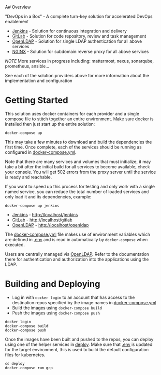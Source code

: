A# Overview

"DevOps in a Box" - A complete turn-key solution for accelerated DevOps enablement

* [Jenkins](./jenkins) - Solution for continuous integration and delivery
* [GitLab](./gitlab) - Solution for code repository, review and task management
* [OpenLDAP](./openldap) - Solution for single LDAP authentication for all above services
* [NGINX](./proxy) - Solution for subdomain reverse proxy for all above services

*NOTE* More services in progress including: mattermost, nexus, sonarqube, prometheus, ansible...

See each of the solution providers above for more information about the implementation and configuration

# Getting Started

This solution uses docker containers for each provider and a single compose file to stitch together
an entire environment. Make sure docker is installed then just start up the entire solution:

```
docker-compose up
```

This may take a few minutes to download and build the dependencies the first time. Once complete, each
of the services should be running as configured in [docker-compose.yml](./docker-compose.yml).

Note that there are many services and volumes that must initialize, it may take 
a bit after the initial build for all services to become available, check your console. You will get 502
errors from the proxy server until the service is ready and reachable.

If you want to speed up this process for testing and only work with a single named service, you can 
reduce the total number of loaded services and only load it and its dependencies, example:

```
docker-compose up jenkins
```

* [Jenkins](./jenkins) - [http://localhost/jenkins](http://localhost/jenkins)
* [GitLab](./gitlab) - [http://localhost/gitlab](http://localhost/gitlab)
* [OpenLDAP](./openldap) - [http://localhost/openldap](http://localhost/openldap)

The [docker-compose.yml](./docker-compose.yml) file makes use of environment variables which
are defined in [.env](./.env) and is read in automatically by `docker-compose` when executed.

Users are centrally managed via [OpenLDAP](../openldap). Refer to the documentation there for authentication and authorization
into the applications using the LDAP.

# Building and Deploying

* Log in with `docker login` to an account that has access to the destination repos specified by the image names in [docker-compose.yml](./docker-compose.yml) 
* Build the images using `docker-compose build`
* Push the images using `docker-compose push`

```
docker login
docker-compose build
docker-compose push
```

Once the images have been built and pushed to the repos, you can deploy using one of the helper services in [deploy](./deploy). Make
sure that [.env](./.env) is updated for the target environment, this is used to build the default configuration files for kubernetes.

```
cd deploy
docker-compose run gcp
```